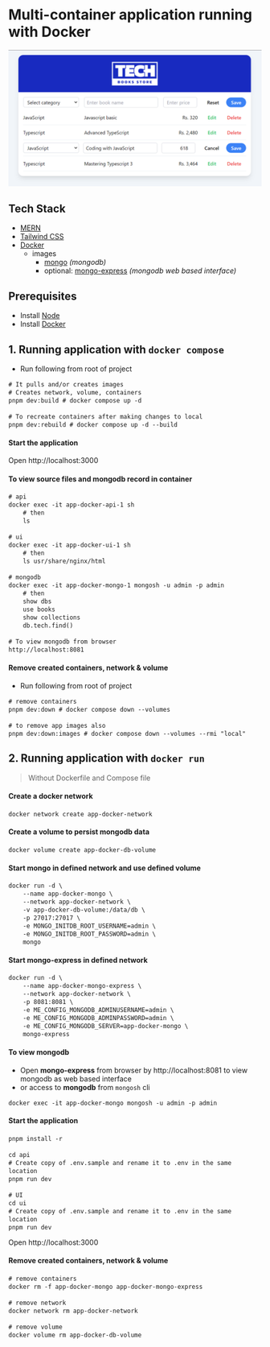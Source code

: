# Multi-container application running with Docker

![](./readme-images/screenshot.png)

## Tech Stack

- [MERN](https://www.mongodb.com/mern-stack)
- [Tailwind CSS](https://tailwindcss.com/)
- [Docker](https://www.docker.com/)
  - images
    - [mongo](https://hub.docker.com/_/mongo) _(mongodb)_
    - optional: [mongo-express](https://hub.docker.com/_/mongo-express) _(mongodb web based interface)_

## Prerequisites

- Install [Node](https://nodejs.org/en/download/)
- Install [Docker](https://docs.docker.com/desktop/)

## 1. Running application with `docker compose`

- Run following from root of project

```shell
# It pulls and/or creates images
# Creates network, volume, containers
pnpm dev:build # docker compose up -d

# To recreate containers after making changes to local
pnpm dev:rebuild # docker compose up -d --build
```

#### Start the application

Open http://localhost:3000

#### To view source files and mongodb record in container

```shell
# api
docker exec -it app-docker-api-1 sh
    # then
    ls

# ui
docker exec -it app-docker-ui-1 sh
    # then
    ls usr/share/nginx/html

# mongodb
docker exec -it app-docker-mongo-1 mongosh -u admin -p admin
    # then
    show dbs
    use books
    show collections
    db.tech.find()

# To view mongodb from browser
http://localhost:8081
```

#### Remove created containers, network & volume

- Run following from root of project

```shell
# remove containers
pnpm dev:down # docker compose down --volumes

# to remove app images also
pnpm dev:down:images # docker compose down --volumes --rmi "local"
```

## 2. Running application with `docker run`

> Without Dockerfile and Compose file

#### Create a docker network

```shell
docker network create app-docker-network
```

#### Create a volume to persist mongodb data

```shell
docker volume create app-docker-db-volume
```

#### Start mongo in defined network and use defined volume

```shell
docker run -d \
    --name app-docker-mongo \
    --network app-docker-network \
    -v app-docker-db-volume:/data/db \
    -p 27017:27017 \
    -e MONGO_INITDB_ROOT_USERNAME=admin \
    -e MONGO_INITDB_ROOT_PASSWORD=admin \
    mongo
```

#### Start mongo-express in defined network

```shell
docker run -d \
    --name app-docker-mongo-express \
    --network app-docker-network \
    -p 8081:8081 \
    -e ME_CONFIG_MONGODB_ADMINUSERNAME=admin \
    -e ME_CONFIG_MONGODB_ADMINPASSWORD=admin \
    -e ME_CONFIG_MONGODB_SERVER=app-docker-mongo \
    mongo-express
```

#### To view mongodb

- Open **mongo-express** from browser by http://localhost:8081 to view mongodb as web based interface
- or access to **mongodb** from `mongosh` cli

```shell
docker exec -it app-docker-mongo mongosh -u admin -p admin
```

#### Start the application

```shell
pnpm install -r

cd api
# Create copy of .env.sample and rename it to .env in the same location
pnpm run dev

# UI
cd ui
# Create copy of .env.sample and rename it to .env in the same location
pnpm run dev
```

Open http://localhost:3000

#### Remove created containers, network & volume

```shell
# remove containers
docker rm -f app-docker-mongo app-docker-mongo-express

# remove network
docker network rm app-docker-network

# remove volume
docker volume rm app-docker-db-volume
```
